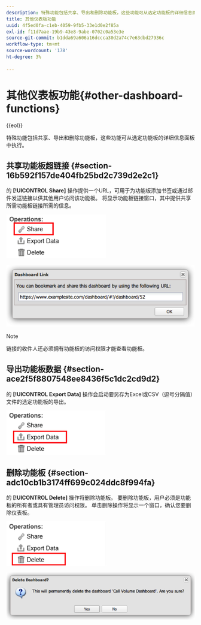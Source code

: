 ```yaml
---
description: 特殊功能包括共享、导出和删除功能板，这些功能可从选定功能板的详细信息面板中执行。
title: 其他仪表板功能
uuid: 4f5ed0fa-c1eb-4059-9fb5-33e1d0e2f85a
exl-id: f11d7aae-19b9-43e8-9abe-0702c0a53e3e
source-git-commit: b1dda69a606a16dccca30d2a74c7e63dbd27936c
workflow-type: tm+mt
source-wordcount: '178'
ht-degree: 3%

---
```


# 其他仪表板功能{#other-dashboard-functions}

{{eol}}

特殊功能包括共享、导出和删除功能板，这些功能可从选定功能板的详细信息面板中执行。

## 共享功能板超链接 {#section-16b592f157de404fb25bd2c739d2e2c1}

的 **[!UICONTROL Share]** 操作提供一个URL，可用于为功能板添加书签或通过邮件发送链接以供其他用户访问该功能板。 将显示功能板链接窗口，其中提供共享所需功能板链接所需的信息。

![](assets/share.png)

![](assets/dashboard_link.png)

>[!NOTE]
>
>链接的收件人还必须拥有功能板的访问权限才能查看功能板。

## 导出功能板数据 {#section-ace2f5f8807548ee8436f5c1dc2cd9d2}

的 **[!UICONTROL Export Data]** 操作会启动要另存为Excel或CSV（逗号分隔值）文件的选定功能板的导出。

![](assets/export_data.png)

## 删除功能板 {#section-adc10cb1b3174ff699c024ddc8f994fa}

的 **[!UICONTROL Delete]** 操作将删除功能板。 要删除功能板，用户必须是功能板的所有者或具有管理员访问权限。 单击删除操作将显示一个窗口，确认您要删除仪表板。

![](assets/delete.png)

![](assets/delete2.png)
